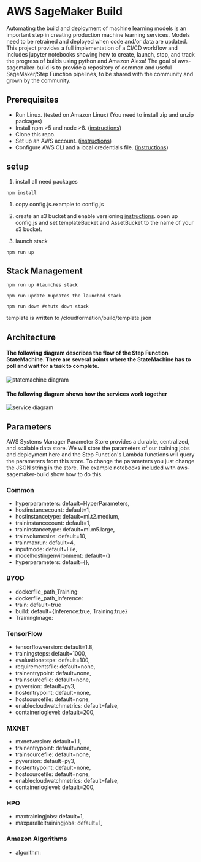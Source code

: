 # AWS SageMaker Build
Automating the build and deployment of machine learning models is an important step in creating production machine learning services. Models need to be retrained and deployed when code and/or data are updated. This project provides a full implementation of a CI/CD workflow and includes jupyter notebooks showing how to create, launch, stop, and track the progress of builds using python and Amazon Alexa! The goal of aws-sagemaker-build is to provide a repository of common and useful SageMaker/Step Function pipelines, to be shared with the community and grown by the community.

## Prerequisites

- Run Linux. (tested on Amazon Linux) (You need to install zip and unzip packages)
- Install npm >5 and node >8. ([instructions](https://nodejs.org/en/download/))
- Clone this repo.
- Set up an AWS account. ([instructions](https://AWS.amazon.com/free/?sc_channel=PS&sc_campaign=acquisition_US&sc_publisher=google&sc_medium=cloud_computing_b&sc_content=AWS_account_bmm_control_q32016&sc_detail=%2BAWS%20%2Baccount&sc_category=cloud_computing&sc_segment=102882724242&sc_matchtype=b&sc_country=US&s_kwcid=AL!4422!3!102882724242!b!!g!!%2BAWS%20%2Baccount&ef_id=WS3s1AAAAJur-Oj2:20170825145941:s))
- Configure AWS CLI and a local credentials file. ([instructions](http://docs.AWS.amazon.com/cli/latest/userguide/cli-chap-welcome.html))  

## setup

1. install all need packages
```shell
npm install
```
1. copy config.js.example to config.js

1. create an s3 bucket and enable versioning [instructions](https://docs.aws.amazon.com/AmazonS3/latest/dev/create-bucket-get-location-example.html). open up config.js and set templateBucket  and AssetBucket to the name of your s3 bucket.

1. launch stack
```shell
npm run up
```

## Stack Management
```shell
npm run up #launches stack
```
```shell
npm run update #updates the launched stack
```
```shell
npm run down #shuts down stack
```

template is written to /cloudformation/build/template.json

## Architecture

#### The following diagram describes the flow of the Step Function StateMachine. There are several points where the StateMachine has to poll and wait for a task to complete.
![statemachine diagram](assets/StateMachineFlow.png)
#### The following diagram shows how the services work together
![service diagram](assets/Architecture.png)

## Parameters
AWS Systems Manager Parameter Store provides a durable, centralized, and scalable data store. We will store the parameters of our training jobs and deployment here and the Step Function's Lambda functions will query the parameters from this store. To change the parameters you just change the JSON string in the store. The example notebooks included with aws-sagemaker-build show how to do this. 

### Common 
- hyperparameters: default=HyperParameters,
- hostinstancecount: default=1,
- hostinstancetype: default=ml.t2.medium,
- traininstancecount: default=1,
- traininstancetype: default=ml.m5.large,
- trainvolumesize: default=10,
- trainmaxrun: default=4,
- inputmode: default=File,
- modelhostingenvironment: default={}
- hyperparameters: default={},

### BYOD
- dockerfile_path_Training:
- dockerfile_path_Inference:
- train: default=true
- build: default={Inference:true, Training:true}
- TrainingImage:

### TensorFlow
- tensorflowversion: default=1.8,
- trainingsteps: default=1000,
- evaluationsteps: default=100,
- requirementsfile: default=none,
- trainentrypoint: default=none,
- trainsourcefile: default=none,
- pyversion: default=py3,
- hostentrypoint: default=none,
- hostsourcefile: default=none,
- enablecloudwatchmetrics: default=false,
- containerloglevel: default=200,

### MXNET
- mxnetversion: default=1.1,
- trainentrypoint: default=none,
- trainsourcefile: default=none,
- pyversion: default=py3,
- hostentrypoint: default=none,
- hostsourcefile: default=none,
- enablecloudwatchmetrics: default=false,
- containerloglevel: default=200,

### HPO
- maxtrainingjobs: default=1,
- maxparalleltrainingjobs: default=1,

### Amazon Algorithms
- algorithm:
